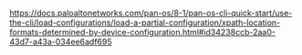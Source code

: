 https://docs.paloaltonetworks.com/pan-os/8-1/pan-os-cli-quick-start/use-the-cli/load-configurations/load-a-partial-configuration/xpath-location-formats-determined-by-device-configuration.html#id34238ccb-2aa0-43d7-a43a-034ee6adf695